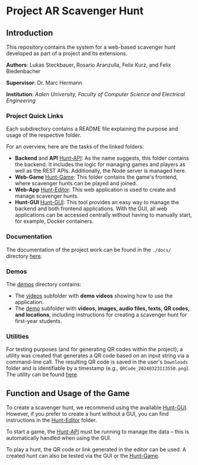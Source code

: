 # Project AR Scavenger Hunt

## Introduction

This repository contains the system for a web-based scavenger hunt developed as part of a project and its extensions.

**Authors**: Lukas Steckbauer, Rosario Aranzulla, Felix Kurz, and Felix Biedenbacher

**Supervisor**: Dr. Marc Hermann

**Institution**: _Aalen University, Faculty of Computer Science and Electrical Engineering_


### Project Quick Links

Each subdirectory contains a README file explaining the purpose and usage of the respective folder.

For an overview, here are the tasks of the linked folders:

- **Backend** and **API** [Hunt-API](src/be-hunt-api/README.md): As the name suggests, this folder contains the backend. It includes the logic for managing games and players as well as the REST APIs. Additionally, the Node server is managed here.
- **Web-Game** [Hunt-Game](src/fe-hunt-web-game/README.md): This folder contains the game's frontend, where scavenger hunts can be played and joined.
- **Web-App** [Hunt-Editor](src/fe-hunt-editor/README.md): This web application is used to create and manage scavenger hunts.
- **Hunt-GUI** [Hunt-GUI](src/fe-hunt-gui/README.md): This tool provides an easy way to manage the backend and both frontend applications. With the GUI, all web applications can be accessed centrally without having to manually start, for example, Docker containers.

### Documentation

The documentation of the project work can be found in the `./docs/` directory [here](docs/).

### Demos

The [demos](demos/) directory contains:
- The [videos](demos/videos) subfolder with **demo videos** showing how to use the application.
- The [demo](demos/demo) subfolder with **videos, images, audio files, texts, QR codes, and locations**, including instructions for creating a scavenger hunt for first-year students.

### Utilities

For testing purposes (and for generating QR codes within the project), a utility was created that generates a QR code based on an input string via a command-line call. The resulting QR code is saved in the user's `Downloads` folder and is identifiable by a timestamp (e.g., `QRCode_20240323113550.png`). The utility can be found [here](utils/qrcode-generator/).

## Function and Usage of the Game

To create a scavenger hunt, we recommend using the available [Hunt-GUI](src/fe-hunt-gui/README.md). However, if you prefer to create a hunt without a GUI, you can find instructions in the [Hunt-Editor](src/fe-hunt-editor/README.md) folder.

To start a game, the [Hunt-API](src/be-hunt-api/README.md) must be running to manage the data – this is automatically handled when using the GUI.

To play a hunt, the QR code or link generated in the editor can be used. A created hunt can also be tested via the GUI or the [Hunt-Game](src/fe-hunt-web-game/README.md).